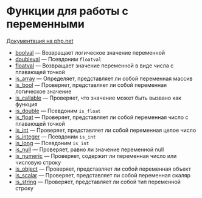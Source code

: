 # Функции для работы с переменными

[Документация на php.net](https://www.php.net/manual/ru/ref.var.php)

-   [boolval](./func/boolval.md) &mdash; Возвращает логическое значение переменной
-   [doubleval](./func/doubleval.md) &mdash; Псевдоним `floatval`
-   [floatval](./func/floatval.md) &mdash; Возвращает значение переменной в виде числа с плавающей
    точкой
-   [is_array](./func/is_array.md) &mdash; Определяет, представляет ли собой переменная массив
-   [is_bool](./func/is_bool.md) &mdash; Проверяет, представляет ли собой переменная логическое
    значение
-   [is_callable](./func/is_callable.md) &mdash; Проверяет, что значение может быть вызвано как
    функция
-   [is_double](./func/is_double.md) &mdash; Псевдоним `is_float`
-   [is_float](./func/is_float.md) &mdash; Проверяет, представляет ли собой переменная число с
    плавающей точкой
-   [is_int](./func/is_int.md) &mdash; Проверяет, представляет ли собой переменная целое число
-   [is_integer](./func/is_integer.md) &mdash; Псевдоним `is_int`
-   [is_long](./func/is_long.md) &mdash; Псевдоним `is_int`
-   [is_null](./func/is_null.md) &mdash; Проверяет, равно ли значение переменной null
-   [is_numeric](./func/is_numeric.md) &mdash; Проверяет, содержит ли переменная число или числовую
    строку
-   [is_object](./func/is_object.md) &mdash; Проверяет, представляет ли собой переменная объект
-   [is_scalar](./func/is_scalar.md) &mdash; Проверяет, представляет ли собой переменная скаляр
-   [is_string](./var/func/is_string.md) &mdash; Проверяет, представляет ли собой тип переменной
    строку
